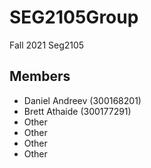 # SEG2105Group
Fall 2021 Seg2105 

## Members
  - Daniel Andreev (300168201)
  - Brett Athaide (300177291)
  - Other
  - Other
  - Other
  - Other


